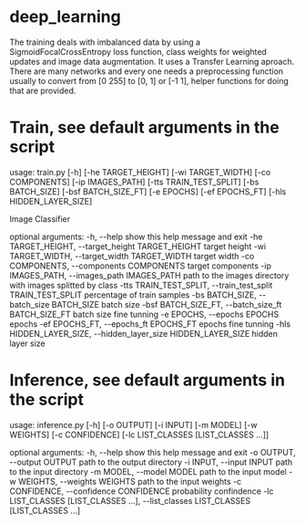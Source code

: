 # deep_learning

The training deals with imbalanced data by using a SigmoidFocalCrossEntropy loss function, class weights for weighted updates and image data augmentation. It uses  a Transfer Learning aproach. There are many networks and every one needs a preprocessing function usually to convert from [0 255] to [0, 1] or [-1 1], helper functions for doing that are provided. 

# Train, see default arguments in the script

  usage: train.py [-h] [-he TARGET_HEIGHT] [-wi TARGET_WIDTH] [-co COMPONENTS] [-ip IMAGES_PATH] [-tts TRAIN_TEST_SPLIT] [-bs BATCH_SIZE]
                  [-bsf BATCH_SIZE_FT] [-e EPOCHS] [-ef EPOCHS_FT] [-hls HIDDEN_LAYER_SIZE]

  Image Classifier

  optional arguments:
    -h, --help            show this help message and exit
    -he TARGET_HEIGHT, --target_height TARGET_HEIGHT
                          target height
    -wi TARGET_WIDTH, --target_width TARGET_WIDTH
                          target width
    -co COMPONENTS, --components COMPONENTS
                          target components
    -ip IMAGES_PATH, --images_path IMAGES_PATH
                          path to the images directory with images splitted by class
    -tts TRAIN_TEST_SPLIT, --train_test_split TRAIN_TEST_SPLIT
                          percentage of train samples
    -bs BATCH_SIZE, --batch_size BATCH_SIZE
                          batch size
    -bsf BATCH_SIZE_FT, --batch_size_ft BATCH_SIZE_FT
                          batch size fine tunning
    -e EPOCHS, --epochs EPOCHS
                          epochs
    -ef EPOCHS_FT, --epochs_ft EPOCHS_FT
                          epochs fine tunning
    -hls HIDDEN_LAYER_SIZE, --hidden_layer_size HIDDEN_LAYER_SIZE
                          hidden layer size
                        
# Inference, see default arguments in the script

  usage: inference.py [-h] [-o OUTPUT] [-i INPUT] [-m MODEL] [-w WEIGHTS] [-c CONFIDENCE] [-lc LIST_CLASSES [LIST_CLASSES ...]]

  optional arguments:
    -h, --help            show this help message and exit
    -o OUTPUT, --output OUTPUT
                          path to the output directory
    -i INPUT, --input INPUT
                          path to the input directory
    -m MODEL, --model MODEL
                          path to the input model
    -w WEIGHTS, --weights WEIGHTS
                          path to the input weights
    -c CONFIDENCE, --confidence CONFIDENCE
                          probability confindence
    -lc LIST_CLASSES [LIST_CLASSES ...], --list_classes LIST_CLASSES [LIST_CLASSES ...]
